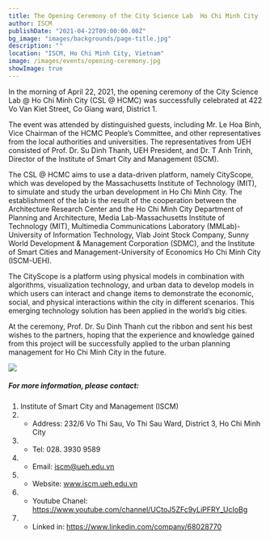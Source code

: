 ```yaml
---
title: The Opening Ceremony of the City Science Lab  Ho Chi Minh City
author: ISCM
publishDate: "2021-04-22T09:00:00.00Z"
bg_image: "images/backgrounds/page-title.jpg"
description: "" 
location: "ISCM, Ho Chi Minh City, Vietnam"
image: /images/events/opening-ceremony.jpg
showImage: true
---
```

<!--StartFragment-->

In the morning of April 22, 2021, the opening ceremony of the City Science Lab @ Ho Chi Minh City (CSL @ HCMC) was successfully celebrated at 422 Vo Van Kiet Street, Co Giang ward, District 1.

The event was attended by distinguished guests, including Mr. Le Hoa Binh, Vice Chairman of the HCMC People’s Committee, and other representatives from the local authorities and universities. The representatives from UEH consisted of Prof. Dr. Su Dinh Thanh, UEH President, and Dr. T Anh Trinh, Director of the Institute of Smart City and Management (ISCM).

The CSL @ HCMC aims to use a data-driven platform, namely CityScope, which was developed by the Massachusetts Institute of Technology (MIT), to simulate and study the urban development in Ho Chi Minh City. The establishment of the lab is the result of the cooperation between the Architecture Research Center and the Ho Chi Minh City Department of Planning and Architecture, Media Lab-Massachusetts Institute of Technology (MIT), Multimedia Communications Laboratory (MMLab)-University of Information Technology, Vlab Joint Stock Company, Sunny World Development & Management Corporation (SDMC), and the Institute of Smart Cities and Management-University of Economics Ho Chi Minh City (ISCM-UEH).

The CityScope is a platform using physical models in combination with algorithms, visualization technology, and urban data to develop models in which users can interact and change items to demonstrate the economic, social, and physical interactions within the city in different scenarios. This emerging technology solution has been applied in the world’s big cities.

At the ceremony, Prof. Dr. Su Dinh Thanh cut the ribbon and sent his best wishes to the partners, hoping that the experience and knowledge gained from this project will be successfully applied to the urban planning management for Ho Chi Minh City in the future.


![](/images/177584907_285309736474265_2136242009831476149_n.jpg)

##### For more information, please contact:
1. Institute of Smart City and Management (ISCM)
2. * Address: 232/6 Vo Thi Sau, Vo Thi Sau Ward, District 3, Ho Chi Minh City
3. * Tel: 028. 3930 9589
3. * Email: iscm@ueh.edu.vn 
3. * Website: www.iscm.ueh.edu.vn
4. * Youtube Chanel: https://www.youtube.com/channel/UCtoJ5ZFc9yLiPFRY_UcIoBg
5. * Linked in: https://www.linkedin.com/company/68028770
<!--EndFragment-->